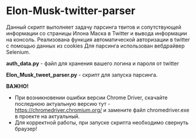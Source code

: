 # Elon-Musk-twitter-parser
Данный скрипт выполняет задачу парсинга твитов и сопутствующей информации со страницы Илона Маска в Twitter и вывода информации на консоль.
Реализована функция автоматической авторизации в twitter с помощью данных из cookies 
Для парсинга использован вебдрайвер Selenium. 

**auth_data.py** - файл для хранения вашего логина и пароля от twitter

**Elon_Musk_tweet_parser.py** - скрипт для запуска парсинга.

**ВАЖНО!** 
* При возникновении ошибки версии Chrome Driver, скачайте последнюю актуальную версию тут - https://chromedriver.chromium.org/ и замените файл chromedriver.exe в проекте на актуальный.
* Для корректной работы, при запуске скрипта необходимо свернуть браузер!
